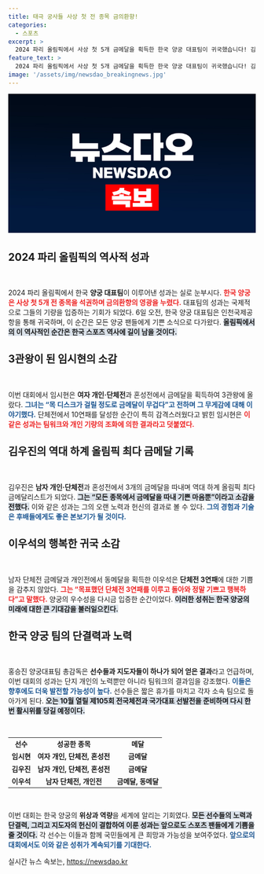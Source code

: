 ```yaml
---
title: 태극 궁사들 사상 첫 전 종목 금의환향!
categories:
  - 스포츠
excerpt: >
  2024 파리 올림픽에서 사상 첫 5개 금메달을 획득한 한국 양궁 대표팀이 귀국했습니다! 김우진과 임시현은 3관왕의 영광을 안고, “금메달이 무겁다”고 밝혔습니다. 이들의 감격의 순간을 놓치지 마세요!
feature_text: >
  2024 파리 올림픽에서 사상 첫 5개 금메달을 획득한 한국 양궁 대표팀이 귀국했습니다! 김우진과 임시현은 3관왕의 영광을 안고, “금메달이 무겁다”고 밝혔습니다. 이들의 감격의 순간을 놓치지 마세요!
image: '/assets/img/newsdao_breakingnews.jpg'
---
```


<p><img src="/assets/img/newsdao_breakingnews.jpg" alt="firstkoreanews 속보" /></p>

<h2 data-ke-size="size26">2024 파리 올림픽의 역사적 성과</h2>

<p data-ke-size="size16">&nbsp;</p> 

<p>2024 파리 올림픽에서 한국 <b>양궁 대표팀</b>이 이루어낸 성과는 실로 눈부시다. <b><span style="color: #ee2323;">한국 양궁은 사상 첫 5개 전 종목을 석권하며 금의환향의 영광을 누렸다.</span></b> 대표팀의 성과는 국제적으로 그들의 기량을 입증하는 기회가 되었다. 6일 오전, 한국 양궁 대표팀은 인천국제공항을 통해 귀국하며, 이 순간은 모든 양궁 팬들에게 기쁜 소식으로 다가왔다. <b><span style="background-color: #21538527;">올림픽에서의 이 역사적인 순간은 한국 스포츠 역사에 길이 남을 것이다.</span></b> </p>

<h2 data-ke-size="size26">3관왕이 된 임시현의 소감</h2>

<p data-ke-size="size16">&nbsp;</p> 

<p>이번 대회에서 임시현은 <b>여자 개인·단체전</b>과 혼성전에서 금메달을 획득하여 3관왕에 올랐다. <b><span style="color: #1a5490;">그녀는 “목 디스크가 걸릴 정도로 금메달이 무겁다”고 전하며 그 무게감에 대해 이야기했다.</span></b> 단체전에서 10연패를 달성한 순간이 특히 감격스러웠다고 밝힌 임시현은 <b><span style="color: #ee2323;">이 같은 성과는 팀워크와 개인 기량의 조화에 의한 결과라고 덧붙였다.</span></b> </p>

<h2 data-ke-size="size26">김우진의 역대 하계 올림픽 최다 금메달 기록</h2>

<p data-ke-size="size16">&nbsp;</p> 

<p>김우진은 <b>남자 개인·단체전</b>과 혼성전에서 3개의 금메달을 따내며 역대 하계 올림픽 최다 금메달리스트가 되었다. <b><span style="background-color: #21538527;">그는 “모든 종목에서 금메달을 따내 기쁜 마음뿐”이라고 소감을 전했다.</span></b> 이와 같은 성과는 그의 오랜 노력과 헌신의 결과로 볼 수 있다. <b><span style="color: #1a5490;">그의 경험과 기술은 후배들에게도 좋은 본보기가 될 것이다.</span></b> </p>

<h2 data-ke-size="size26">이우석의 행복한 귀국 소감</h2>

<p data-ke-size="size16">&nbsp;</p> 

<p>남자 단체전 금메달과 개인전에서 동메달을 획득한 이우석은 <b>단체전 3연패</b>에 대한 기쁨을 감추지 않았다. <b><span style="color: #ee2323;">그는 “목표했던 단체전 3연패를 이루고 돌아와 정말 기쁘고 행복하다”고 말했다.</span></b> 양궁의 우수성을 다시금 입증한 순간이었다. <b><span style="background-color: #21538527;">이러한 성취는 한국 양궁의 미래에 대한 큰 기대감을 불러일으킨다.</span></b> </p>

<h2 data-ke-size="size26">한국 양궁 팀의 단결력과 노력</h2>

<p data-ke-size="size16">&nbsp;</p> 

<p>홍승진 양궁대표팀 총감독은 <b>선수들과 지도자들이 하나가 되어 얻은 결과</b>라고 언급하며, 이번 대회의 성과는 단지 개인의 노력뿐만 아니라 팀워크의 결과임을 강조했다. <b><span style="color: #1a5490;">이들은 향후에도 더욱 발전할 가능성이 높다.</span></b> 선수들은 짧은 휴가를 마치고 각자 소속 팀으로 돌아가게 된다. <b><span style="background-color: #21538527;">오는 10월 열릴 제105회 전국체전과 국가대표 선발전을 준비하며 다시 한 번 활시위를 당길 예정이다.</span></b> </p>

<p data-ke-size="size16">&nbsp;</p> 

<table style="width: 100%; border-collapse: collapse; table-layout: fixed;">
  <tr>
    <td style="text-align: center; height: 17px;"><b>선수</b></td>
    <td style="text-align: center; height: 17px;"><b>성공한 종목</b></td>
    <td style="text-align: center; height: 17px;"><b>메달</b></td>
  </tr>
  <tr>
    <td style="text-align: center; height: 17px;"><b>임시현</b></td>
    <td style="text-align: center; height: 17px;"><b>여자 개인, 단체전, 혼성전</b></td>
    <td style="text-align: center; height: 17px;"><b>금메달</b></td>
  </tr>
  <tr>
    <td style="text-align: center; height: 17px;"><b>김우진</b></td>
    <td style="text-align: center; height: 17px;"><b>남자 개인, 단체전, 혼성전</b></td>
    <td style="text-align: center; height: 17px;"><b>금메달</b></td>
  </tr>
  <tr>
    <td style="text-align: center; height: 17px;"><b>이우석</b></td>
    <td style="text-align: center; height: 17px;"><b>남자 단체전, 개인전</b></td>
    <td style="text-align: center; height: 17px;"><b>금메달, 동메달</b></td>
  </tr>
</table>

<p data-ke-size="size16">&nbsp;</p> 

<p>이번 대회는 한국 양궁의 <b>위상과 역량</b>을 세계에 알리는 기회였다. <b><span style="background-color: #21538527;">모든 선수들의 노력과 단결력, 그리고 지도자의 헌신이 결합하여 이룬 성과는 앞으로도 스포츠 팬들에게 기쁨을 줄 것이다.</span></b> 각 선수는 이들과 함께 국민들에게 큰 희망과 가능성을 보여주었다. <b><span style="color: #1a5490;">앞으로의 대회에서도 이와 같은 성취가 계속되기를 기대한다.</span></b></p>
실시간 뉴스 속보는, <a href="https://newsdao.kr" rel="dofollow">https://newsdao.kr</a>


